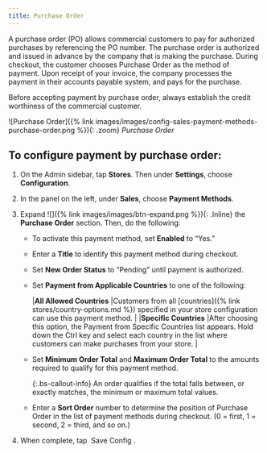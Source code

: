 ```yaml
---
title: Purchase Order
---
```


A purchase order (PO) allows commercial customers to pay for authorized purchases by referencing the PO number. The purchase order is authorized and issued in advance by the company that is making the purchase. During checkout, the customer chooses Purchase Order as the method of payment. Upon receipt of your invoice, the company processes the payment in their accounts payable system, and pays for the purchase.

Before accepting payment by purchase order, always establish the credit worthiness of the commercial customer.

![Purchase Order]({% link images/images/config-sales-payment-methods-purchase-order.png %}){: .zoom}
_Purchase Order_

## To configure payment by purchase order:

1. On the Admin sidebar, tap **Stores**. Then under **Settings**, choose **Configuration**.

1. In the panel on the left, under **Sales**, choose **Payment Methods**.

1. Expand ![]({% link images/images/btn-expand.png %}){: .Inline} the **Purchase Order** section. Then, do the following:

   - To activate this payment method, set **Enabled** to “Yes.”

   - Enter a **Title** to identify this payment method during checkout.

   - Set **New Order Status** to “Pending” until payment is authorized.

   - Set **Payment from Applicable Countries** to one of the following:

     |**All Allowed Countries** |Customers from all [countries]({% link stores/country-options.md %}) specified in your store configuration can use this payment method. |
     |**Specific Countries** |After choosing this option, the Payment from Specific Countries list appears. Hold down the Ctrl key and select each country in the list where customers can make purchases from your store. |

   - Set **Minimum Order Total** and **Maximum Order Total** to the amounts required to qualify for this payment method.

     {:.bs-callout-info}
     An order qualifies if the total falls between, or exactly matches, the minimum or maximum total values.

   - Enter a **Sort Order** number to determine the position of Purchase Order in the list of payment methods during checkout. (0 = first, 1 = second, 2 = third, and so on.)

1. When complete, tap <span class="btn"> Save Config </span>.

